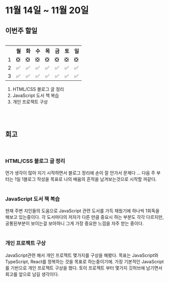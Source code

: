 <h1>11월 14일 ~ 11월 20일</h1>
<h2> 이번주 할일 </h2>
<table align='right'>
    <th></th>
    <th>월</th>
    <th>화</th>
    <th>수</th>
    <th>목</th>
    <th>금</th>
    <th>토</th>
    <th>일</th>
    <tr>
    <td>1</td>
    <td>❎</td>
    <td>❎</td>
    <td>❎</td>
    <td>❎</td>
    <td>❎</td>
    <td>❎</td>
    <td>❎</td>
    </tr>
    <tr>
    <td>2</td>
    <td>✅</td>
    <td>✅</td>
    <td>✅</td>
    <td>✅</td>
    <td>✅</td>
    <td>✅</td>
    <td>✅</td>
    </tr>
    <tr>
    <td>3</td>
    <td>✅</td>
    <td>✅</td>
    <td>✅</td>
    <td>✅</td>
    <td>✅</td>
    <td>✅</td>
    <td>✅</td>
    </tr>
    </table>
<br />
<ol align='left'>
    <li> HTML/CSS 블로그 글 정리</li> 
    <li> JavaScript 도서 책 복습</li> 
    <li> 개인 프로젝트 구상</li>
</ol> 
<br />
<br />
<h2>회고</h2>
<br />
<h3> HTML/CSS 블로그 글 정리 </h3>
<span> 먼가 생각이 많아 지기 시작하면서 블로그 정리에 손이 잘 안가서 문제다 ...
다음 주 부터는 1일 1블로그 작성을 목표로 나의 배움의 흔적을 남겨보는것으로 시작할 꺼같다. </span>
<br />
<br />
<h3> JavaScript 도서 책 복습 </h3>
<span> 현재 주변 지인들의 도움으로 JavaScript 관련 도서를 가득 채웠기에 하나씩 1회독을 해보고 있는중이다.
각 도서마다의 저자가 다른 만큼 중요시 하는 부분도 각각 다르지만, 공통된부분이 보이는걸 보아하니 그게 가장 중요한 느낌을 자주 받는 중이다. </span>
<br />
<br />
<h3> 개인 프로젝트 구상 </h3>
<span> JavaScript관련 해서 개인 프로젝트 몇가지를 구상을 해봤다.
목표는 JavaScript와 TypeScript, React를 정복하는 것을 목표로 하는중이기에. 가장 기본적인 JavaScript를 기반으로 개인 프로젝트 구상을 했다.
토이 프로젝트 부터 몇가지 깃허브에 남기면서 회고를 앞으로 남길 생각이다. </span>
